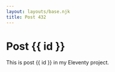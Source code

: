 ```yaml
---
layout: layouts/base.njk
title: Post 432
---
```


# Post {{ id }}

This is post {{ id }} in my Eleventy project.
